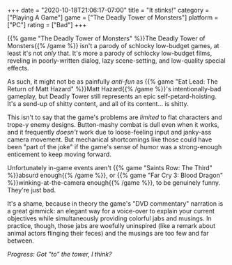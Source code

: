 +++
date = "2020-10-18T21:06:17-07:00"
title = "It stinks!"
category = ["Playing A Game"]
game = ["The Deadly Tower of Monsters"]
platform = ["PC"]
rating = ["Bad"]
+++

{{% game "The Deadly Tower of Monsters" %}}The Deadly Tower of Monsters{{% /game %}} isn't a parody of schlocky low-budget games, at least it's not <i>only</i> that.  It's more a parody of schlocky low-budget films, reveling in poorly-written dialog, lazy scene-setting, and low-quality special effects.

As such, it might not be as painfully <i>anti-fun</i> as {{% game "Eat Lead: The Return of Matt Hazard" %}}Matt Hazard{{% /game %}}'s intentionally-bad gameplay, but Deadly Tower still represents an epic self-petard-hoisting.  It's a send-up of shitty content, and all of its content... is shitty.

This isn't to say that the game's problems are <i>limited</i> to flat characters and trope-y enemy designs.  Button-mashy combat is dull even when it works, and it frequently <i>doesn't</i> work due to loose-feeling input and janky-ass camera movement.  But mechanical shortcomings like those could have been "part of the joke" if the game's sense of humor was a strong-enough enticement to keep moving forward.

Unfortunately in-game events aren't {{% game "Saints Row: The Third" %}}absurd enough{{% /game %}}, or {{% game "Far Cry 3: Blood Dragon" %}}winking-at-the-camera enough{{% /game %}}, to be genuinely funny.  They're just bad.

It's a shame, because in theory the game's "DVD commentary" narration is a great gimmick: an elegant way for a voice-over to explain your current objectives while simultaneously providing colorful jabs and musings.  In practice, though, those jabs are woefully uninspired (like a remark about animal actors flinging their feces) and the musings are too few and far between.

<i>Progress: Got "to" the tower, I think?</i>
